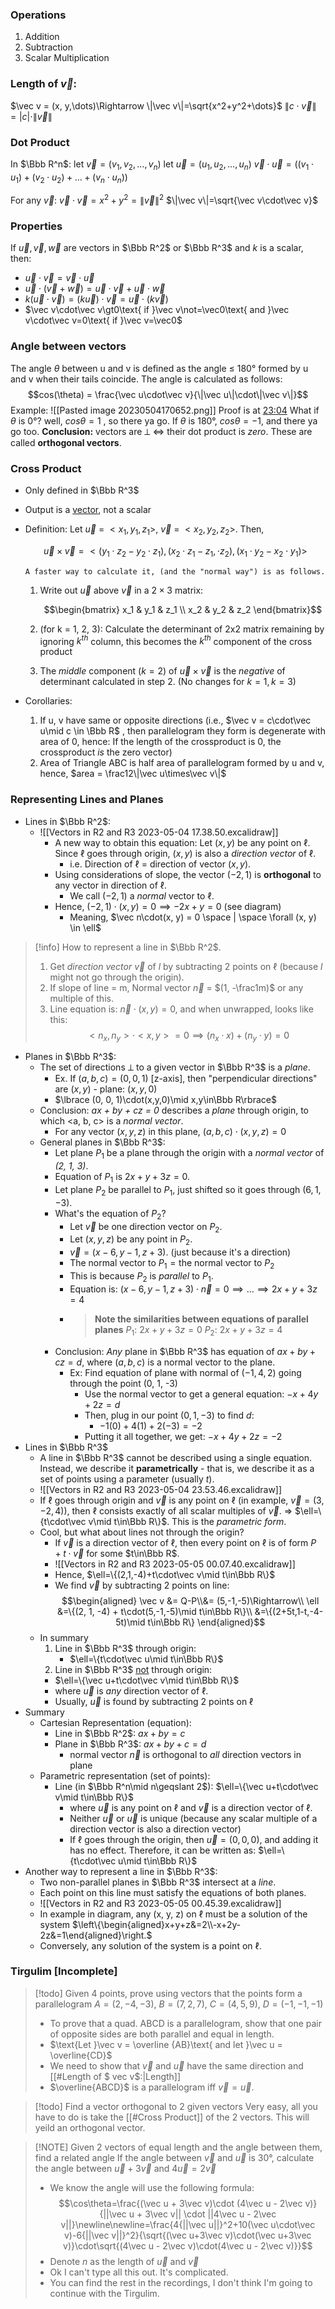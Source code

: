 
### Operations
1. Addition
2. Subtraction
3. Scalar Multiplication
### Length of $\vec v$:
$\vec v = (x, y,\dots)\Rightarrow \|\vec v\|=\sqrt{x^2+y^2+\dots}$
$\|c\cdot\vec v\|=|c|\cdot\|\vec v\|$

### Dot Product
In $\Bbb R^n$:
	let $\vec v=(v_1,v_2,\dots,v_n)$
	let $\vec u=(u_1,u_2,\dots,u_n)$
	$\vec v\cdot\vec u = ((v_1\cdot u_1) + (v_2\cdot u_2)+\dots+(v_n\cdot u_n))$

For any $\vec v$:  $\vec v\cdot \vec v=x^2+y^2=\|\vec v\|^2$
$\|\vec v\|=\sqrt{\vec v\cdot\vec v}$

### Properties
If $\vec u, \vec v, \vec w$ are vectors in $\Bbb R^2$ or $\Bbb R^3$ and $k$ is a scalar, then:
- $\vec u\cdot\vec v=\vec v\cdot\vec u$
- $\vec u\cdot(\vec v+\vec w)=\vec u\cdot\vec v+\vec u\cdot\vec w$
- $k(\vec u\cdot\vec v)=(k\vec u)\cdot\vec v=\vec u\cdot(k\vec v)$
- $\vec v\cdot\vec v\gt0\text{ if }\vec v\not=\vec0\text{ and }\vec v\cdot\vec v=0\text{ if }\vec v=\vec0$

### Angle between vectors
The angle $\theta$ between u and v is defined as the angle ≤ 180° formed by u and v when their tails coincide.
The angle is calculated as follows: $$cos(\theta) = \frac{\vec u\cdot\vec v}{\|\vec u\|\cdot\|\vec v\|}$$
Example: ![[Pasted image 20230504170652.png]]
Proof is at [23:04](https://drive.google.com/drive/u/0/folders/1k8NTjOs7p11dktSpfPpFCD2F7PuHZDev)
What if $\theta$ is 0°? well, $cos\theta = 1$ , so there ya go. If $\theta$ is 180°, $cos\theta=-1$, and there ya go too.
**Conclusion:** vectors are ⟂ $\iff$ their dot product is *zero*. These are called **orthogonal vectors**.

### Cross Product
- Only defined in $\Bbb R^3$
- Output is a <u>vector</u>, not a scalar
- Definition:
	  Let $\vec u$ = $<x_1, y_1, z_1>$, $\vec v$ = $<x_2, y_2, z_2>$. Then,

	$$\vec u\times\vec v = <(y_1\cdot z_2 - y_2\cdot z_1), (x_2\cdot z_1 - z_1,\cdot z_2), (x_1\cdot y_2-x_2\cdot y_1)>$$

	  A faster way to calculate it, (and the "normal way") is as follows.
	1. Write out $\vec u$ above $\vec v$ in a $2\times3$ matrix:

		$$\begin{bmatrix} x_1 & y_1 & z_1 \\ x_2 & y_2 & z_2 \end{bmatrix}$$

	2. (for k = 1, 2, 3): Calculate the determinant of 2x2 matrix remaining by ignoring $k^{th}$ column, this becomes the $k^{th}$ component of the cross product
	3. The *middle* component $(k=2)$ of $\vec u \times \vec v$ is the *negative* of determinant calculated in step 2. (No changes for $k=1, k=3$)
- Corollaries:
	1. If u, v have same or opposite directions (i.e., $\vec v = c\cdot\vec u\mid c \in \Bbb R$ , then parallelogram they form is degenerate with area of 0, hence: If the length of the crossproduct is 0, the crossproduct *is* the zero vector)
	2. Area of Triangle ABC is half area of parallelogram formed by u and v, hence, $area = \frac12\|\vec u\times\vec v\|$

### Representing Lines and Planes
- Lines in $\Bbb R^2$:
	-  ![[Vectors in R2 and R3 2023-05-04 17.38.50.excalidraw]]
		- A new way to obtain this equation:
		  Let $(x, y)$ be any point on $\ell$. Since $\ell$ goes through origin, $(x, y)$ is also a *direction vector* of $\ell$.
			- i.e. Direction of $\ell$ = direction of vector $(x, y)$.
		- Using considerations of slope, the vector $(-2, 1)$ is **orthogonal** to any vector in direction of $\ell$.
			- We call $(-2, 1)$ a *normal* vector to $\ell$.
		- Hence, $(-2, 1)\cdot(x, y) = 0 \implies -2x+y=0$ (see diagram)
			- Meaning, $\vec n\cdot(x, y) = 0 \space | \space \forall (x, y) \in \ell$
> [!info] How to represent a line in $\Bbb R^2$.
> 1. Get *direction vector* $\vec v$ of *l* by subtracting 2 points on $\ell$ (because *l* might not go through the origin).
> 2. If slope of line = m, Normal vector $\vec n$ = $(1, -\frac1m)$ or any multiple of this.
> 3. Line equation is: $\vec n\cdot(x,y) = 0$, and when unwrapped, looks like this: $$<n_x,n_y>\cdot<x, y> = 0 \implies (n_x\cdot x) + (n_y\cdot y) = 0$$

- Planes in $\Bbb R^3$:
	- The set of directions ⟂ to a given vector in $\Bbb R^3$ is a *plane*.
		- Ex. If $(a, b, c) = (0, 0, 1)$ \[z-axis], then "perpendicular directions" are $(x, y)$ - plane: $(x, y, 0)$
		- $\lbrace (0, 0, 1)\cdot(x,y,0)\mid x,y\in\Bbb R\rbrace$
	- Conclusion: *ax + by + cz = 0* describes a *plane* through origin, to which \<a, b, c> is a *normal vector*.
		- For any vector $(x, y, z)$ in this plane, $(a,b,c)\cdot(x,y,z) = 0$
	- General planes in $\Bbb R^3$:
		- Let plane $P_1$ be a plane through the origin with a *normal vector* of *(2, 1, 3)*.
		- Equation of $P_1$ is $2x+y+3z = 0$.
		- Let plane $P_2$ be parallel to $P_1$, just shifted so it goes through $(6, 1, -3)$.
		- What's the equation of $P_2$?
			- Let $\vec v$ be one direction vector on $P_2$.
			- Let $(x, y, z)$ be any point in $P_2$.
			- $\vec v = (x-6, y-1, z+3)$. (just because it's a direction)
			- $\text{The normal vector to } P_1 = \text{the normal vector to }P_2$
			- This is because $P_2$ is *parallel* to $P_1$.
			- Equation is: $(x-6, y-1, z+3)\cdot\vec n = 0 \implies \dots \implies 2x+y+3z=4$
			- > **Note the similarities between equations of parallel planes**
			  > $P_1$: $2x+y+3z = 0$
			  > $P_2$: $2x+y+3z = 4$
		- Conclusion: *Any* plane in $\Bbb R^3$ has equation of $ax+by+cz=d$, where $(a, b, c)$ is a normal vector to the plane.
			- Ex: Find equation of plane with normal of $(-1, 4, 2)$ going through the point (0, 1, -3)
				- Use the normal vector to get a general equation: $-x+4y+2z=d$
				- Then, plug in our point $(0, 1, -3)$ to find *d*:
					- $-1(0)+4(1)+2(-3) = -2$
				- Putting it all together, we get: $-x+4y+2z=-2$
- Lines in $\Bbb R^3$
	- A line in $\Bbb R^3$ cannot be described using a single equation. Instead, we describe it **parametrically** - that is, we describe it as a set of points using a parameter (usually *t*).
	- ![[Vectors in R2 and R3 2023-05-04 23.53.46.excalidraw]]
	- If $\ell$ goes through origin and $\vec v$ is any point on $\ell$ (in example, $\vec v=(3,-2,4)$), then $\ell$ consists exactly of all scalar multiples of $\vec v$. $\Rightarrow$ $\ell=\{t\cdot\vec v\mid t\in\Bbb R\}$. This is the *parametric form*.
	- Cool, but what about lines not through the origin?
		- If $\vec v$ is a direction vector of $\ell$, then every point on $\ell$ is of form $P+t\cdot\vec v$ for some $t\in\Bbb R$.
		- ![[Vectors in R2 and R3 2023-05-05 00.07.40.excalidraw]]
		- Hence, $\ell=\{(2,1,-4)+t\cdot\vec v\mid t\in\Bbb R\}$
		- We find $\vec v$ by subtracting 2 points on line:$$\begin{aligned}
		\vec v &= Q-P\\&= (5,-1,-5)\Rightarrow\\
		\ell &=\{(2, 1, -4) + t\cdot(5,-1,-5)\mid t\in\Bbb R\}\\
		&=\{(2+5t,1-t,-4-5t)\mid t\in\Bbb R\}
		\end{aligned}$$
	- In summary
		1. Line in $\Bbb R^3$ through origin:
			- $\ell=\{t\cdot\vec u\mid t\in\Bbb R\}$
		2. Line in $\Bbb R^3$ <u>not</u> through origin:
		- $\ell=\{\vec u+t\cdot\vec v\mid t\in\Bbb R\}$
		- where $\vec u$ is *any* direction vector of $\ell$.
		- Usually, $\vec u$ is found by subtracting 2 points on $\ell$
- Summary
	- Cartesian Representation (equation):
		- Line in $\Bbb R^2$: $ax + by = c$
		- Plane in $\Bbb R^3$: $ax+by+c=d$
			- normal vector $\vec n$ is orthogonal to *all* direction vectors in plane
	- Parametric representation (set of points):
		- Line (in $\Bbb R^n\mid n\geqslant 2$): $\ell=\{\vec u+t\cdot\vec v\mid t\in\Bbb R\}$
			- where $\vec u$ is any point on $\ell$ and $\vec v$ is a direction vector of $\ell$.
			- Neither $\vec u\text{ or }\vec u$ is unique (because any scalar multiple of a direction vector is also a direction vector)
			- If $\ell$ goes through the origin, then $\vec u=(0, 0, 0)$, and adding it has no effect. Therefore, it can be written as: $\ell=\{t\cdot\vec u\mid t\in\Bbb R\}$
- Another way to represent a line in $\Bbb R^3$:
	- Two non-parallel planes in $\Bbb R^3$ intersect at a *line*.
	- Each point on this line must satisfy the equations of both planes.
	- ![[Vectors in R2 and R3 2023-05-05 00.45.39.excalidraw]]
	- In example in diagram, any (x, y, z) on $\ell$ must be a solution of the system $\left\{\begin{aligned}x+y+z&=2\\-x+2y-2z&=1\end{aligned}\right.$
	- Conversely, any solution of the system is a point on $\ell$.


### Tirgulim \[Incomplete]

> [!todo] Given 4 points, prove using vectors that the points form a parallelogram
> $A=(2,-4,-3)$, $B=(7,2,7)$, $C=(4,5,9)$, $D=(-1,-1,-1)$
> - To prove that a quad. ABCD is a parallelogram, show that one pair of opposite sides are both parallel and equal in length.
> - $\text{Let }\vec v = \overline {AB}\text{ and let }\vec u = \overline{CD}$
> - We need to show that $\vec v$ and $\vec u$ have the same direction and [[#Length of $ vec v$:|Length]]
> - $\overline{ABCD}$ is a parallelogram iff $\vec v = \vec u$.

> [!todo] Find a vector orthogonal to 2 given vectors
> Very easy, all you have to do is take the [[#Cross Product]] of the 2 vectors. This will yeild an orthogonal vector.

> [!NOTE] Given 2 vectors of equal length and the angle between them, find a related angle
> If the angle between $\vec v$ and $\vec u$ is 30°, calculate the angle between $\vec u + 3\vec v\text{ and }4\vec u = 2\vec v$
> - We know the angle will use the following formula: $$\cos\theta=\frac{(\vec u + 3\vec v)\cdot (4\vec u - 2\vec v)}{||\vec u + 3\vec v|| \cdot ||4\vec u - 2\vec v||}\newline\newline=\frac{4{||\vec u||}^2+10(\vec u\cdot\vec v)-6{||\vec v||}^2}{\sqrt{(\vec u+3\vec v)\cdot(\vec u+3\vec v)}\cdot\sqrt{(4\vec u - 2\vec v)\cdot(4\vec u - 2\vec v)}}$$
> - Denote $n$ as the length of $\vec u \text{ and }\vec v$
> - Ok I can't type all this out. It's complicated.
> - You can find the rest in the recordings, I don't think I'm going to continue with the Tirgulim.
